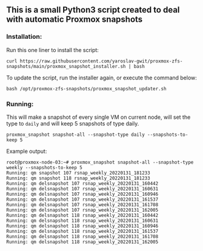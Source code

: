 ## This is a small Python3 script created to deal with automatic Proxmox snapshots
### Installation:
Run this one liner to install the script:
```
curl https://raw.githubusercontent.com/yaroslav-gwit/proxmox-zfs-snapshots/main/proxmox_snapshot_installer.sh | bash 
```
To update the script, run the installer again, or execute the command below:
```
bash /opt/proxmox-zfs-snapshots/proxmox_snapshot_updater.sh
```
### Running:
This will make a snapshot of every single VM on current node, will set the type to `daily` and will keep 5 snapshots of type daily.
```
proxmox_snapshot snapshot-all --snapshot-type daily --snapshots-to-keep 5
```
Example output:
```
root@proxmox-node-03:~# proxmox_snapshot snapshot-all --snapshot-type weekly --snapshots-to-keep 5
Running: qm snapshot 107 rsnap_weekly_20220131_181233
Running: qm snapshot 118 rsnap_weekly_20220131_181233
Running: qm delsnapshot 107 rsnap_weekly_20220131_160442
Running: qm delsnapshot 107 rsnap_weekly_20220131_160631
Running: qm delsnapshot 107 rsnap_weekly_20220131_160946
Running: qm delsnapshot 107 rsnap_weekly_20220131_161537
Running: qm delsnapshot 107 rsnap_weekly_20220131_161708
Running: qm delsnapshot 107 rsnap_weekly_20220131_162005
Running: qm delsnapshot 118 rsnap_weekly_20220131_160442
Running: qm delsnapshot 118 rsnap_weekly_20220131_160631
Running: qm delsnapshot 118 rsnap_weekly_20220131_160946
Running: qm delsnapshot 118 rsnap_weekly_20220131_161537
Running: qm delsnapshot 118 rsnap_weekly_20220131_161708
Running: qm delsnapshot 118 rsnap_weekly_20220131_162005
```
